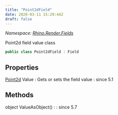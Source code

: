```yaml
---
title: "Point2dField"
date: 2020-03-11 15:29:44Z
draft: false
---
```


*Namespace: [Rhino.Render.Fields](../)*

Point2d field value class
```cs
public class Point2dField : Field
```
## Properties

[Point2d](/rhinocommon/rhino/geometry/point2d/) Value
: Gets or sets the field value
: since 5.1
## Methods

object ValueAsObject()
: 
: since 5.7
